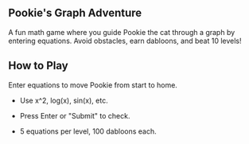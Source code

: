 ## Pookie's Graph Adventure
A fun math game where you guide Pookie the cat through a graph by entering equations. Avoid obstacles, earn dabloons, and beat 10 levels!

## How to Play
Enter equations to move Pookie from start to home.

* Use x^2, log(x), sin(x), etc.

* Press Enter or "Submit" to check.

* 5 equations per level, 100 dabloons each.



